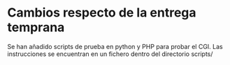 # Cambios respecto de la entrega temprana

Se han añadido scripts de prueba en python y PHP para probar el CGI. Las
instrucciones se encuentran en un fichero dentro del directorio scripts/